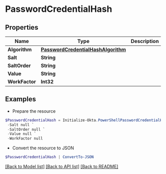 # PasswordCredentialHash
## Properties

Name | Type | Description | Notes
------------ | ------------- | ------------- | -------------
**Algorithm** | [**PasswordCredentialHashAlgorithm**](PasswordCredentialHashAlgorithm.md) |  | [optional] 
**Salt** | **String** |  | [optional] 
**SaltOrder** | **String** |  | [optional] 
**Value** | **String** |  | [optional] 
**WorkFactor** | **Int32** |  | [optional] 

## Examples

- Prepare the resource
```powershell
$PasswordCredentialHash = Initialize-Okta.PowerShellPasswordCredentialHash  -Algorithm null `
 -Salt null `
 -SaltOrder null `
 -Value null `
 -WorkFactor null
```

- Convert the resource to JSON
```powershell
$PasswordCredentialHash | ConvertTo-JSON
```

[[Back to Model list]](../README.md#documentation-for-models) [[Back to API list]](../README.md#documentation-for-api-endpoints) [[Back to README]](../README.md)


